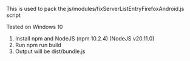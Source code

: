 This is used to pack the js/modules/fixServerListEntryFirefoxAndroid.js script

Tested on Windows 10
1. Install npm and NodeJS (npm 10.2.4) (NodeJS v20.11.0)
2. Run npm run build
3. Output will be dist/bundle.js